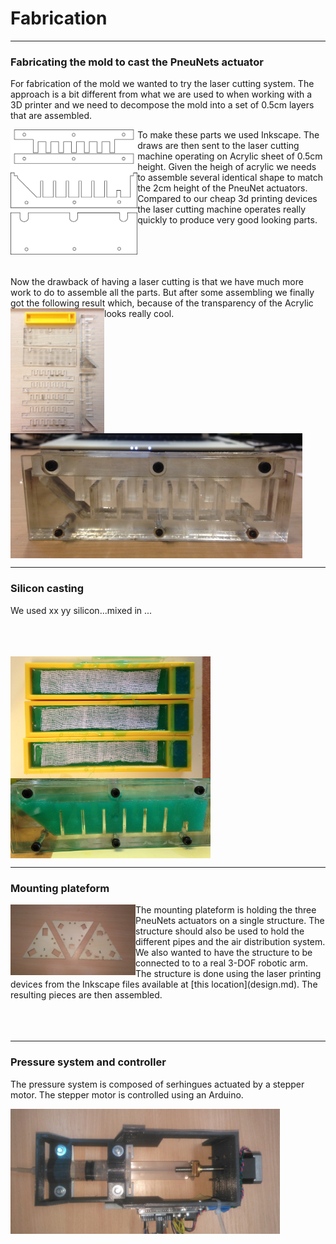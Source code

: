 Fabrication
==================

---
### Fabricating the mold to cast the PneuNets actuator
For fabrication of the mold we wanted to try the laser cutting system. The approach is a bit different from what we are used to when working with a 3D printer and we need to decompose the mold into a set of 0.5cm layers that are assembled. 

<img src="../images/mold_all_sketches.png" align="left" height="200"/>
To make these parts we used Inkscape. The draws are then sent to the laser cutting machine operating on Acrylic sheet of 0.5cm height. Given the heigh of acrylic we needs to assemble several identical shape to match the 2cm height of the PneuNet actuators. Compared to our cheap 3d printing devices the laser cutting machine operates really quickly to produce very good looking parts.  
<br/><br/><br/><br/><br/>

Now the drawback of having a laser cutting is that we have much more work to do to assemble all the parts. But after some assembling we finally got the following result which, because of the transparency of the Acrylic looks really cool.
<img src="../images/mold_all.jpeg" align="left" height="200"/>
<img src="../images/mold4.jpeg" align="middle" height="200" />

---

### Silicon casting
We used xx yy silicon...mixed in ...<br><br><br><br>

<img src="../images/casting3.jpeg" align="left" width="320" />
<img src="../images/casting2.jpeg" align="middle" width="320" />

---  

### Mounting plateform

<img src="../images/fab1.jpg" align="left" width="200" /> 
The mounting plateform is holding the three PneuNets actuators on a single structure. The structure should also be used to hold the different pipes and the air distribution system. We also wanted to have the structure to be connected to to a real 3-DOF robotic arm. The structure is done using the laser printing devices from the Inkscape files available at [this location](design.md). The resulting pieces are then assembled. 
<br>
<br>
<br>
<br>

---


### Pressure system and controller

The pressure system is composed of serhingues actuated by a stepper motor. 
The stepper motor is controlled using an Arduino. 

<img src="../images/fab2.jpg" align="left" height="200" /> 
